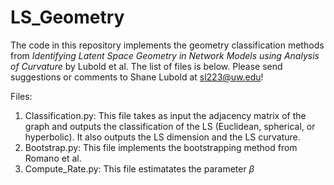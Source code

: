 # LS_Geometry

The code in this repository implements the geometry classification methods from *Identifying Latent Space Geometry in Network Models using Analysis of Curvature* by Lubold et al. The list of files is below. Please send suggestions or comments to Shane Lubold at sl223@uw.edu!

Files:
1) Classification.py: This file takes as input the adjacency matrix of the graph and outputs the classification of the LS (Euclidean, spherical, or hyperbolic). It also outputs the LS dimension and the LS curvature.
2) Bootstrap.py: This file implements the bootstrapping method from Romano et al.
3) Compute_Rate.py: This file estimatates the parameter $\beta$


